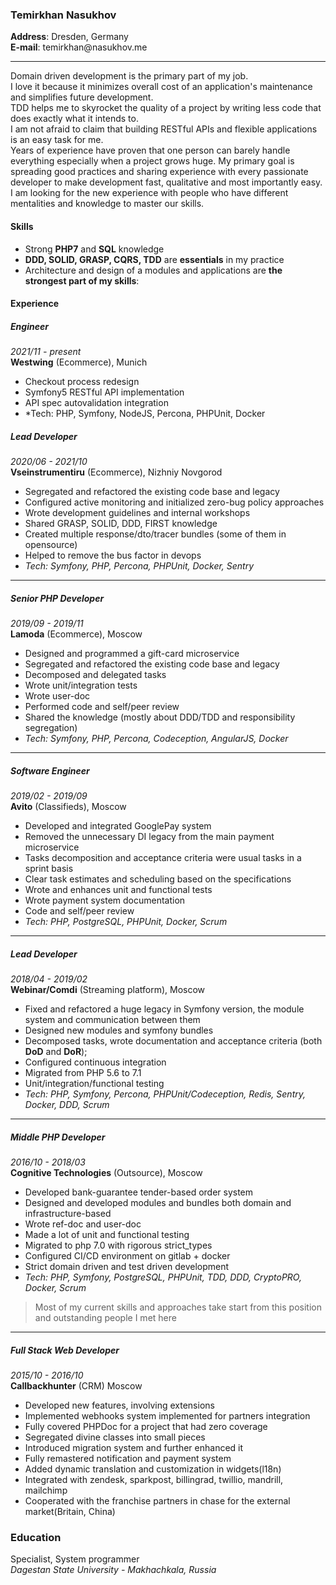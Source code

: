 ### Temirkhan Nasukhov

**Address**: Dresden, Germany  
**E-mail**: temirkhan&#64;nasukhov.me

---
Domain driven development is the primary part of my job.  
I love it because it minimizes overall cost of an application's maintenance and simplifies future development.  
TDD helps me to skyrocket the quality of a project by writing less code that does exactly what it intends to.  
I am not afraid to claim that building RESTful APIs and flexible applications is an easy task for me.  
Years of experience have proven that one person can barely handle everything especially when a
project grows huge. My primary goal is spreading good practices and sharing experience with every
passionate developer to make development fast, qualitative and most importantly easy.  
I am looking for the new experience with people who have different mentalities and knowledge to master our skills.

#### Skills

- Strong **PHP7** and **SQL** knowledge
- **DDD, SOLID, GRASP, CQRS, TDD** are **essentials** in my practice
- Architecture and design of a modules and applications are **the strongest part of my skills**:

#### Experience


##### Engineer
*2021/11 - present*  
**Westwing**  (Ecommerce), Munich
- Checkout process redesign
- Symfony5 RESTful API implementation
- API spec autovalidation integration
- *Tech: PHP, Symfony, NodeJS, Percona, PHPUnit, Docker

##### Lead Developer
*2020/06 - 2021/10*  
**Vseinstrumentiru** (Ecommerce), Nizhniy Novgorod

- Segregated and refactored the existing code base and legacy
- Configured active monitoring and initialized zero-bug policy approaches
- Wrote development guidelines and internal workshops
- Shared GRASP, SOLID, DDD, FIRST knowledge
- Created multiple response/dto/tracer bundles (some of them in opensource)
- Helped to remove the bus factor in devops
- *Tech: Symfony, PHP, Percona, PHPUnit, Docker, Sentry*

***

##### Senior PHP Developer
*2019/09 - 2019/11*  
**Lamoda** (Ecommerce), Moscow

- Designed and programmed a gift-card microservice
- Segregated and refactored the existing code base and legacy
- Decomposed and delegated tasks
- Wrote unit/integration tests 
- Wrote user-doc
- Performed code and self/peer review
- Shared the knowledge (mostly about DDD/TDD and responsibility segregation)
- *Tech: Symfony, PHP, Percona, Codeception, AngularJS, Docker*

***

##### Software Engineer
*2019/02 - 2019/09*  
**Avito** (Classifieds), Moscow

- Developed and integrated GooglePay system
- Removed the unnecessary DI legacy from the main payment microservice
- Tasks decomposition and acceptance criteria were usual tasks in a sprint basis
- Clear task estimates and scheduling based on the specifications
- Wrote and enhances unit and functional tests
- Wrote payment system documentation
- Code and self/peer review
- *Tech: PHP, PostgreSQL, PHPUnit, Docker, Scrum*

***

##### Lead Developer
*2018/04 - 2019/02*  
**Webinar/Comdi** (Streaming platform), Moscow

- Fixed and refactored a huge legacy in Symfony version, the module system and communication between them
- Designed new modules and symfony bundles
- Decomposed tasks, wrote documentation and acceptance criteria (both **DoD** and **DoR**);
- Configured continuous integration
- Migrated from PHP 5.6 to 7.1
- Unit/integration/functional testing
- *Tech: PHP, Symfony, Percona, PHPUnit/Codeception, Redis, Sentry, Docker, DDD, Scrum*

***

##### Middle PHP Developer
*2016/10 - 2018/03*  
**Cognitive Technologies** (Outsource), Moscow

- Developed bank-guarantee tender-based order system
- Designed and developed modules and bundles both domain and infrastructure-based
- Wrote ref-doc and user-doc
- Made a lot of unit and functional testing
- Migrated to php 7.0 with rigorous strict_types
- Configured CI/CD environment on gitlab + docker
- Strict domain driven and test driven development
- *Tech: PHP, Symfony, PostgreSQL, PHPUnit,  TDD, DDD, CryptoPRO, Docker, Scrum*
> Most of my current skills and approaches take start from this position and outstanding people I met here

***

##### Full Stack Web Developer
*2015/10 - 2016/10*  
**Callbackhunter** (CRM) Moscow

- Developed new features, involving extensions
- Implemented webhooks system implemented for partners integration
- Fully covered PHPDoc for a project that had zero coverage
- Segregated divine classes into small pieces
- Introduced migration system and further enhanced it
- Fully remastered notification and payment system
- Added dynamic translation and customization in widgets(l18n)
- Integrated with zendesk, sparkpost, billingrad, twillio, mandrill, mailchimp
- Cooperated with the franchise partners in chase for the external market(Britain, China)

### Education

Specialist, System programmer  
*Dagestan State University - Makhachkala, Russia*
